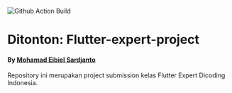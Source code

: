 ![Github Action Build](https://github.com/racob/ditonton-flutter-expert-project/actions/workflows/flutter.yml/badge.svg?branch=main)

# Ditonton: Flutter-expert-project
#### By [Mohamad Eibiel Sardjanto](https://www.linkedin.com/in/eibiel/)

Repository ini merupakan project submission kelas Flutter Expert Dicoding Indonesia.
